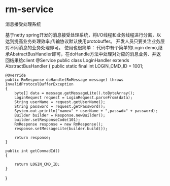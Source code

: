 # rm-service
消息接受处理系统

基于netty spring开发的消息接受处理系统，将I/O线程和业务线程进行分离，以达到提高业务处理效率;传输协议默认使用protobuffer。
开发人员只要关注业务层对不同消息的业务处理即可。
使用也很简单：
代码中有个简单的Login demo,继承AbstractBusHandler即可，在doHandle方法中处理对对应的消息业务、并返回结果给client
@Service
public class LoginHandler extends AbstractBusHandler
{
	public static final int LOGIN_CMD_ID = 1001;

	@Override
	public RmResponse doHandle(RmMessage message) throws InvalidProtocolBufferException
	{
		byte[] data = message.getMessageLite().toByteArray();
		LoginRequest request = LoginRequest.parseFrom(data);
		String userName = request.getUserName();
		String password = request.getPassword();
		System.out.println("name=" + userName + ",passwd=" + password);
		Builder builder = Response.newBuilder();
		builder.setResponseCode(101);
		RmResponse response = new RmResponse();
		response.setMessageLite(builder.build());

		return response;
	}

	public int getCommadId()
	{

		return LOGIN_CMD_ID;
	}

}

